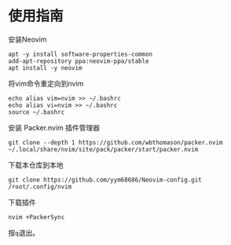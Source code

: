# 使用指南

安装Neovim
```
apt -y install software-properties-common
add-apt-repository ppa:neovim-ppa/stable
apt install -y neovim
```
将vim命令重定向到nvim
```
echo alias vim=nvim >> ~/.bashrc
echo alias vi=nvim >> ~/.bashrc
source ~/.bashrc
```

安装 Packer.nvim 插件管理器

```
git clone --depth 1 https://github.com/wbthomason/packer.nvim ~/.local/share/nvim/site/pack/packer/start/packer.nvim
```

下载本仓库到本地

```
git clone https://github.com/yym68686/Neovim-config.git /root/.config/nvim
```

下载插件
```
nvim +PackerSync
```

按`q`退出。
